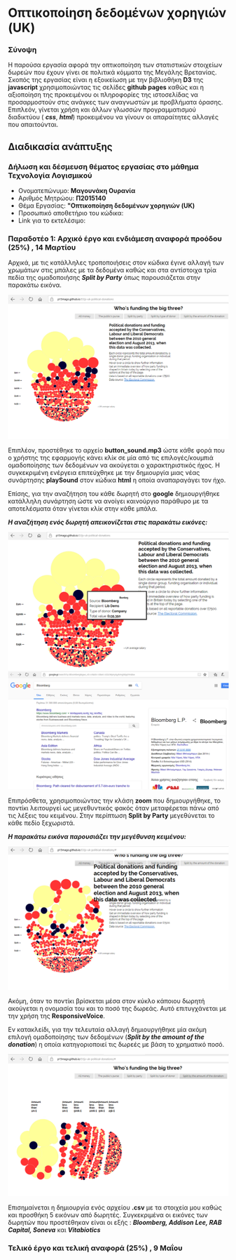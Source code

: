 # Οπτικοποίηση δεδομένων χορηγιών (UK)

### Σύνοψη
Η παρούσα εργασία αφορά την οπτικοποίηση των στατιστικών στοιχείων δωρεών που έχουν γίνει σε πολιτικά κόμματα της Μεγάλης Βρετανίας.
Σκοπός της εργασίας είναι η εξοικείωση με την βιβλιοθήκη **D3** της **javascript** χρησιμοποιώντας τις σελίδες **github pages** καθώς και η αξιοποίηση της προκειμένου οι πληροφορίες της ιστοσελίδας να προσαρμοστούν στις ανάγκες των αναγνωστών με προβλήματα όρασης. Επιπλεόν, γίνεται χρήση και άλλων γλωσσών προγραμματισμού διαδικτύου ( **_css_**, **_html_**) προκειμένου να γίνουν οι απαραίτητες αλλαγές που απαιτούνται.
## Διαδικασία ανάπτυξης

### Δήλωση και δέσμευση θέματος εργασίας στο μάθημα Τεχνολογία Λογισμικού
* Ονοματεπώνυμο: **Μαγουνάκη Ουρανία**
* Αριθμός Μητρώου: **Π2015140**
* Θέμα Εργασίας: **"Οπτικοποίηση δεδομένων χορηγιών (UK)**
* Προσωπικό αποθετήριο του κώδικα:
* Link για το εκτελέσιμο:

### Παραδοτέο 1: Αρχικό έργο και ενδιάμεση αναφορά προόδου (25%) , 14 Μαρτίου
Αρχικά, με τις κατάλληλες τροποποιήσεις στον κώδικα έγινε αλλαγή των χρωμάτων στις μπάλες με τα δεδομένα καθώς και στα αντίστοιχα τρία πεδία της ομαδοποιήσης **_Split by Party_** όπως παρουσιάζεται στην παρακάτω εικόνα.

![picture](picture.png)

Επιπλέον, προστέθηκε το αρχείο **button_sound.mp3** ώστε κάθε φορά που ο χρήστης της εφαρμογής κάνει κλίκ σε μία από τις επιλογές/κουμπιά ομαδοποίησης των δεδομένων να ακούγεται ο χαρακτηριστικός ήχος. Η συγκεκριμένη ενέργεια επιτεύχθηκε με την δημιουργία μιας νέας συνάρτησης **playSound** στον κώδικα **html** η οποία αναπαραγάγει τον ήχο.


Επίσης, για την αναζήτηση του κάθε δωρητή στο **google** δημιουργήθηκε κατάλληλη συνάρτηση ώστε να ανοίγει καινούργιο παράθυρο με τα αποτελέσματα όταν γίνεται κλίκ στην κάθε μπάλα. 

**_H αναζήτηση ενός δωρητή απεικονίζεται στις παρακάτω εικόνες:_**

![picture1](picture1.png)
![picture2](picture2.png)


Επιπρόσθετα, χρησιμοποιώντας την κλάση **zoom** που δημιουργήθηκε, το ποντίκι λειτουργεί ως μεγεθυντικός φακός όταν μεταφέρεται πάνω από τις λέξεις του κειμένου. Στην περίπτωση **Split by Party** μεγεθύνεται το κάθε πεδίο ξεχωριστά.

**_Η παρακάτω εικόνα παρουσιάζει την μεγέθυνση κειμένου:_**

![picture3](picture3.png)


Ακόμη, όταν το ποντίκι βρίσκεται μέσα στον κύκλο κάποιου δωρητή ακούγεται η ονομασία του και το ποσό της δωρεάς. Αυτό επιτυγχάνεται με την χρήση της **ResponsiveVoice**.

Εν κατακλείδι, για την τελευταία αλλαγή δημιουργήθηκε μία ακόμη επιλογή ομαδοποίησης των δεδομένων (**_Split by the amount of the donation_**) η οποία κατηγοριοποιεί τις δωρεές με βάση το χρηματικό ποσό.


![picture4](picture4.png)

Επισημαίνεται η δημιουργία ενός αρχείου **.csv** με τα στοιχεία μου καθώς και προσθήκη 5 εικόνων από δωρητές. Συγκεκριμένα οι εικόνες των δωρητών που προστέθηκαν είναι οι εξής : **_Bloomberg, Addison Lee, RAB Capital, Soneva_** και **_Vitabiotics_** 

### Τελικό έργο και τελική αναφορά (25%) , 9 Μαΐου
